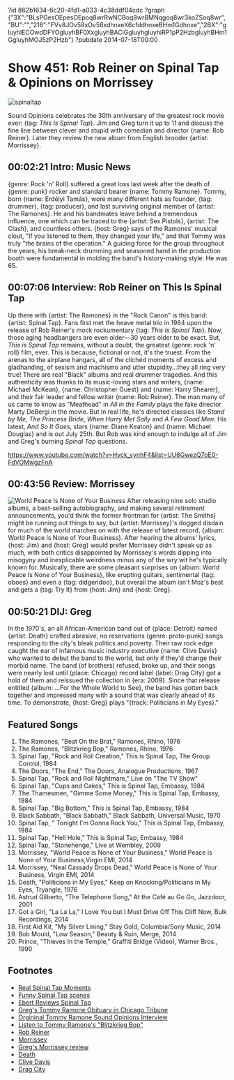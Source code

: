 ?id 862b1634-6c20-4fd1-a033-4c38ddf04cdc
?graph {"3X":"BLsPGesOEpesOEpoq8wrRwNCBoq8wrBMNqgoq8wr3koZSoq8wr","BU":"","218":"FVv8JOv58xOv58xdhnxeX6cfddhnxeBHm1Gdhnxe","2BX":"gluyhlECOwdDFYOgluyhBF0XxgluyhBACiGgluyhgluyhiRP1pP2HzbgluyhBHm1GgluyhMOJ5zP2Hzb"}
?pubdate 2014-07-18T00:00
# Show 451: Rob Reiner on Spinal Tap & Opinions on Morrissey

![spinaltap](https://static.soundopinions.org/images/2014/spinaltap_web.jpg)

Sound Opinions celebrates the 30th anniversary of the greatest rock movie ever: {tag: *This Is Spinal Tap*}. Jim and Greg turn it up to 11 and discuss the fine line between clever and stupid with comedian and director {name: Rob Reiner}. Later they review the new album from English brooder {artist: Morrissey}.


## 00:02:21 Intro: Music News
{genre: Rock 'n' Roll} suffered a great loss last week after the death of {genre: punk} rocker and standard bearer {name: Tommy Ramone}. Tommy, born {name: Erdélyi Tamás}, wore many different hats as founder, {tag: drummer}, {tag: producer}, and last surviving original member of {artist: The Ramones}. He and his bandmates leave  behind a tremendous influence, one which can be traced to the {artist: Sex Pistols}, {artist: The Clash}, and countless others. {host: Greg} says of the Ramones' musical clout, "If you listened to them, they changed your life," and that Tommy was truly "the brains of the operation." A guiding force for the group throughout the years, his break-neck drumming and seasoned hand in the production booth were fundamental in molding the band's history-making style. He was 65. 

## 00:07:06 Interview: Rob Reiner on This Is Spinal Tap
Up there with {artist: The Ramones} in the "Rock Canon" is this band: {artist: Spinal Tap}. Fans first met the heave metal trio in 1984 upon the release of Rob Reiner's mock rockumentary {tag: *This Is Spinal Tap*}. Now, those aging headbangers are even older—30 years older to be exact. But, *This is Spinal Tap* remains, without a doubt, the greatest {genre: rock 'n' roll} film, ever. This is because, fictional or not, it's the truest. From the arenas to the airplane hangars, all of the clichéd moments of excess and gladhanding, of sexism and machismo and utter stupidity…they all ring very true! There are real "Black" albums and real drummer tragedies. And this authenticity was thanks to its music-loving stars and writers, {name: Michael McKean}, {name: Christopher Guest} and {name: Harry Shearer}, and their fair leader and fellow writer {name: Rob Reiner}. The man many of us came to know as "Meathead" in *All in the Family* plays the fake director Marty DeBergi in the movie. But in real life, he's directed classics like *Stand by Me*, *The Princess Bride*, *When Harry Met Sally* and *A Few Good Men*. His latest, *And So It Goes*, stars {name: Diane Keaton} and {name: Michael Douglas} and is out July 25th. But Rob was kind enough to indulge all of Jim and Greg's burning *Spinal Tap* questions.

https://www.youtube.com/watch?v=Hyck_yynhF4&list=UU6GwezQ7oE0-FdVOMwgzFnA

## 00:43:56 Review: Morrissey
![World Peace Is None of Your Business](https://static.soundopinions.org/assets/451/2180.jpg)
After releasing nine solo studio albums, a best-selling autobiography, and making several retirement announcements, you'd think the former frontman for {artist: The Smiths} might be running out things to say, but {artist: Morrissey}'s dogged disdain for much of the world marches on with the release of latest record, {album: World Peace Is None of Your Business}. After hearing the albums' lyrics, {host: Jim} and {host: Greg} would prefer Morrissey didn't speak up as much, with both critics disappointed by Morrissey's words dipping into misogyny and inexplicable weirdness minus any of the wry wit he's typically known for. Musically, there are some pleasant surprises on {album: World Peace Is None of Your Business}, like erupting guitars, sentimental {tag: oboes} and even a {tag: didgeridoo}, but overall the album isn't Moz's best and gets a {tag: Try It} from {host: Jim} and {host: Greg}.

## 00:50:21 DIJ: Greg
In the 1970's, an all African-American band out of {place: Detroit} named {artist: Death} crafted abrasive, no reservations {genre: proto-punk} songs responding to the city's bleak politics and poverty. Their raw rock edge caught the ear of infamous music industry executive {name: Clive Davis} who wanted to debut the band to the world, but only if they'd change their morbid name. The band (of brothers) refused, broke up, and their songs were nearly lost until {place: Chicago} record label {label: Drag City} got a hold of them and reissued the collection in {era: 2009}. Since that release entitled {album: …For the Whole World to See}, the band has gotten back together and impressed many with a sound that was clearly ahead of its time. To demonstrate, {host: Greg} plays "{track: Politicians in My Eyes}."

## Featured Songs
    
1. The Ramones, "Beat On the Brat," Ramones, Rhino, 1976 
1. The Ramones, "Blitzkrieg Bop," Ramones, Rhino, 1976 
1. Spinal Tap, "Rock and Roll Creation," This is Spinal Tap, The Group Control, 1984 
1. The Doors, "The End," The Doors, Analogue Productions, 1967 
1. Spinal Tap, "Rock and Roll Nightmare," Live on "The TV Show" 
1. Spinal Tap, "Cups and Cakes," This is Spinal Tap, Embassy, 1984 
1. The Thamesmen, "Gimme Some Money," This is Spinal Tap, Embassy, 1984 
1. Spinal Tap, "Big Bottom," This is Spinal Tap, Embassy, 1984 
1. Black Sabbath, "Black Sabbath," Black Sabbath, Universal Music, 1970 
1. Spinal Tap, " Tonight I'm Gonna Rock You," This is Spinal Tap, Embassy, 1984 
1. Spinal Tap, "Hell Hole," This is Spinal Tap, Embassy, 1984 
1. Spinal Tap, "Stonehenge," Live at Wembley, 2009 
1. Morrissey, "World Peace is None of Your Business," World Peace is None of Your Business,Virgin EMI, 2014 
1. Morrissey, "Neal Cassady Drops Dead," World Peace is None of Your Business, Virgin EMI, 2014 
1. Death, "Politicians in My Eyes," Keep on Knocking/Politicians in My Eyes, Tryangle, 1976 
1. Astrud Gilberto, "The Telephone Song," At the Café au Go Go, Jazzdoor, 2001 
1. Got a Girl, "La La La," I Love You but I Must Drive Off This Cliff Now, Bulk Recordings, 2014 
1. First Aid Kit, "My Silver Lining," Stay Gold, Columbia/Sony Music, 2014 
1. Bob Mould, "Low Season," Beauty & Ruin, Merge, 2014 
1. Prince, "Thieves In the Temple," Graffiti Bridge (Video), Warner Bros., 1990 


## Footnotes
- [Real Spinal Tap Moments](http://flavorwire.com/230230/a-selection-of-glorious-real-life-spinal-tap-moments)
- [Funny Spinal Tap scenes](https://www.youtube.com/watch?v=P6Fc_5slG_Q)
- [Ebert Reviews Spinal Tap](http://www.rogerebert.com/reviews/great-movie-this-is-spinal-tap-1984)
- [Greg's Tommy Ramone Obituary in Chicago Tribune](http://articles.chicagotribune.com/2014-07-12/entertainment/chi-tommy-ramone-obit-20140712_1_the-ramones-rock-band-new-york-dolls)
- [Orgininal Tommy Ramone Sound Opinions Interview](http://www.soundopinions.org/show/64)
- [Listen to Tommy Ramone's "Blitzkrieg Bop"](https://www.youtube.com/watch?v=BWrtrK1Q2EQ)
- [Rob Reiner](http://www.imdb.com/name/nm0001661/)
- [Morrissey](https://www.facebook.com/Morrissey)
- [Greg's Morrissey review](http://www.chicagotribune.com/entertainment/music/turnitup/ct-morrisey-world-peace-album-review-20140714,0,6323185.column)
- [Death](http://deathfromdetroit.com/)
- [Clive Davis](http://www.theguardian.com/books/2013/feb/23/clive-davis-autobiography-janis-joplin-whitney)
- [Drag City](http://www.dragcity.com/)
